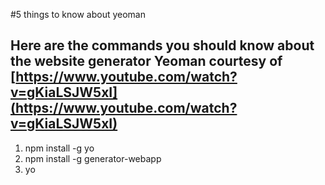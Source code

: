 #5 things to know about yeoman
## Here are the commands you should know about the website generator Yeoman courtesy of [https://www.youtube.com/watch?v=gKiaLSJW5xI](https://www.youtube.com/watch?v=gKiaLSJW5xI)
1. npm install -g yo
2. npm install -g generator-webapp
3. yo 
